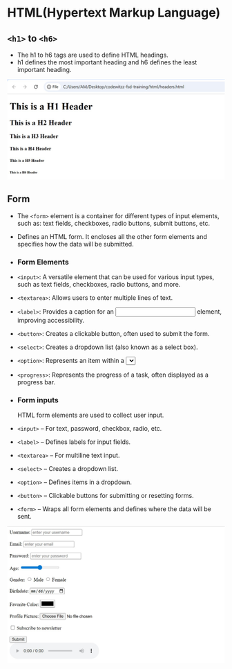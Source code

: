 # HTML(Hypertext Markup Language)

## `<h1>` to `<h6>`
- The h1 to h6 tags are used to define HTML headings.
- h1 defines the most important heading and h6 defines the least important heading.
  
![image alt](https://github.com/SrushtiRindhe09/codewitzz-fsd-training/blob/0d312900559cdf980f5bfcd48016f12d8fddee6d/html/heading_tag.png)

## Form 
- The `<form>` element is a container for different types of input elements, such as: text fields, checkboxes, radio buttons, submit buttons, etc.
- Defines an HTML form. It encloses all the other form elements and specifies how the data will be submitted.

- ### Form Elements
- `<input>`: A versatile element that can be used for various input types, such as text fields, checkboxes, radio buttons, and more. 
- `<textarea>`: Allows users to enter multiple lines of text. 
- `<label>`: Provides a caption for an <input> element, improving accessibility. 
- `<button>`: Creates a clickable button, often used to submit the form. 
- `<select>`: Creates a dropdown list (also known as a select box). 
- `<option>`: Represents an item within a <select> dropdown list. 
- `<progress>`: Represents the progress of a task, often displayed as a progress bar.

- ### Form inputs
   HTML form elements are used to collect user input. 
- `<input>` – For text, password, checkbox, radio, etc.
- `<label>` – Defines labels for input fields.
- `<textarea>` – For multiline text input.
- `<select>` – Creates a dropdown list.
- `<option>` – Defines items in a dropdown.
- `<button>` – Clickable buttons for submitting or resetting forms.
- `<form>` – Wraps all form elements and defines where the data will be sent.

![image alt](https://github.com/SrushtiRindhe09/codewitzz-fsd-training/blob/98f3ef3ada9fde727787ac4ebc73b51194226c8d/html/form_elements.png)
